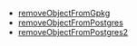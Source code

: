 ﻿*  [removeObjectFromGpkg](/FME/ages/ages_leverans_specifika/urdar/remove_secret/removeObjectFromGpkg/removeObjectFromGpkg)
*  [removeObjectFromPostgres](/FME/ages/ages_leverans_specifika/urdar/remove_secret/removeObjectFromPostgres/removeObjectFromPostgres)
*  [removeObjectFromPostgres2](/FME/ages/ages_leverans_specifika/urdar/remove_secret/removeObjectFromPostgres2/removeObjectFromPostgres2)

